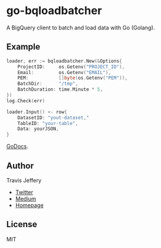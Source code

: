 # go-bqloadbatcher

A BigQuery client to batch and load data with Go (Golang).

## Example

``` go
loader, err := bqloadbatcher.New(&Options{
	ProjectID:     os.Getenv("PROJECT_ID"),
	Email:         os.Getenv("EMAIL"),
	PEM:           []byte(os.Getenv("PEM")),
    BatchDir:      "/tmp",
    BatchDuration: time.Minute * 5,
})
log.Check(err)

loader.Input() <- row{
    DatasetID: "yout-dataset,"
    TableID: "your-table",
    Data: yourJSON,
}
```

[GoDocs](https://godoc.org/github.com/travisjeffery/go-bqloadbatcher/bqloadbatcher). 

## Author

Travis Jeffery

- [Twitter](http://twitter.com/travisjeffery)
- [Medium](http://medium.com/@travisjeffery)
- [Homepage](http://travisjeffery.com)

## License

MIT
